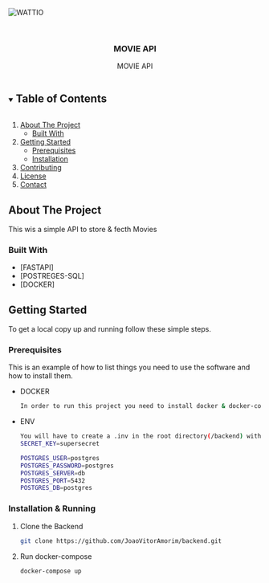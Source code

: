 ![WATTIO](http://wattio.com.br/web/image/1204-212f47c3/Logo%20Wattio.png)


<br />
<p align="center">
  <a href="https://github.com/JoaoVitorAmorim/backend">
  </a>

  <h3 align="center">MOVIE API</h3>

  <p align="center">
    MOVIE API
  </p>
</p>

<details open="open">
  <summary><h2 style="display: inline-block">Table of Contents</h2></summary>
  <ol>
    <li>
      <a href="#about-the-project">About The Project</a>
      <ul>
        <li><a href="#built-with">Built With</a></li>
      </ul>
    </li>
    <li>
      <a href="#getting-started">Getting Started</a>
      <ul>
        <li><a href="#prerequisites">Prerequisites</a></li>
        <li><a href="#installation">Installation</a></li>
      </ul>
    </li>
    <li><a href="#contributing">Contributing</a></li>
    <li><a href="#license">License</a></li>
    <li><a href="#contact">Contact</a></li>
   
  </ol>
</details>

## About The Project



This wis a simple API to store & fecth Movies 


### Built With

* [FASTAPI]
* [POSTREGES-SQL]
* [DOCKER]


## Getting Started

To get a local copy up and running follow these simple steps.

### Prerequisites

This is an example of how to list things you need to use the software and how to install them.
* DOCKER
  ```sh
  In order to run this project you need to install docker & docker-compose
  ```
* ENV
  ```sh
  You will have to create a .inv in the root directory(/backend) with the following
  SECRET_KEY=supersecret

  POSTGRES_USER=postgres 
  POSTGRES_PASSWORD=postgres
  POSTGRES_SERVER=db
  POSTGRES_PORT=5432
  POSTGRES_DB=postgres
  ```
  
### Installation & Running

1. Clone the Backend
   ```sh
   git clone https://github.com/JoaoVitorAmorim/backend.git
   ```
2. Run docker-compose
   ```sh
   docker-compose up 
   ```
